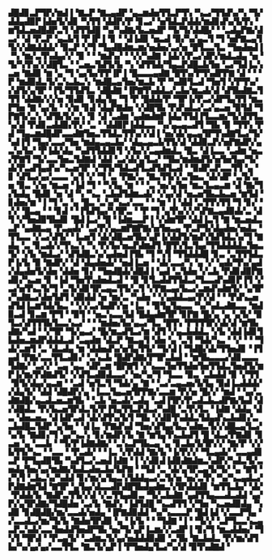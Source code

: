 ▟█▟▊▃▛▜▛▞▆▟▐▝▇▃▛▝▇▃▄▟▛▝▄▃▆▟▅▜▜▃▛▜▚▝▚▃▞▜▜▟▚▞▚▝▜▞▟▟▄▟▉▛▐▟▅▜▞▟▊▝▚▜▜▝▟▟▛▞▛▝▊▃▞▝▅▜▟▃▛▟▟▞▆▟▊▟▚▞▙▜▚▝▆▜▟▃▅▟█▟▛▃▜▝▟▜▜▟█▝▚▞▚▟▇▞▙▃▅▟▛▝▜▞▜▞▟▟█▞▝▝▃▟▄▛▇▞▟▃▞▝▟▝▛▃▛▝▄▃▙▜▝▛▐▛▐▝▊▝▝▟▐▟▉▝▅▃▟▝▉▞▚▞▄▃▜▝▜▝▅▛▇▃▄▜▜▞▞▟▇▟▟▟▞▝▉▃▛▝▞▜▝▜▄▟█▟▆▃▆▞▅▟▅▞▃▞▅▝█▜▃▃▜▃▝▜▅▟▅▟▐▝▚▝▆▞▃▜▚▟▄▞▞▝▉▝▝▝▆▟▚▞▝▝▞▞▚▟▇▝▐▟▞▞▛▃▞▟▛▞▆▟▃▟▄▝▅▝▜▞▚▜▚▞▞▟█▜▃▝▝▃▅▃▜▟▜▞▙▝▚▝▟▜▜▟▞▜▄▃▛▟█▃▙▜▅▝▃▞▜▟▐▃▚▃▅▝▇▟▉▝▆▝▄▝▜▝▄▞▙▞▛▛▐▛▐▝█▃▃▃▄▟▇▝█▜▚▞▛▜▚▟▛▛▇▝▟▝▝▝▛▝▆▟▉▟▃▜▞▃▚▃▙▃▚▝▆▟█▃▄▜▅▞▆▃▙▝▛▝▚▟▉▜▃▟▝▜▅▜▝▞▛▜▚▞▞▟▜▞▄▜▛▝▐▜▞▜▜▟▜▃▝▟█▟▇▝▐▛▇▜▚▟▟▃▞▃▙▞▆▃▟▞▟▝▟▜▙▟▇▃▜▜▜▝▟▟▇▞▞▞▅▝▉▟▊▝▊▟▄▜▄▝▜▝▛▝█▟▟▞▛▝▜▛▐▞▛▃▞▟▛▜▄▜▜▝▆▃▛▜▅▝▇▝▄▞▙▝▝▞▆▝▊▟▝▟▄▛▇▟▅▝▞▟█▜▙▝▛▟▚▟▃▞▃▞▄▃▅▝▉▜▟▝▜▛▇▜▞▃▚▝▟▜▙▜▞▃▚▝▊▝▟▝▃▟▆▝▄▟▆▟▆▛▐▟▄▜▜▟▐▜▃▃▆▞▜▞▟▜▜▃▚▞▟▝▛▟▊▃▟▟▉▞▛▞▝▃▝▝▟▟▉▛▐▟▟▃▃▝▚▞▄▃▄▃▟▜▝▜▙▝▉▝▜▜▚▝▛▟▝▜▄▃▆▟█▟▛▃▃▟▇▜▅▃▜▜▟▃▜▜▚▞▞▟▐▝▅▞▟▞▄▃▄▜▛▜▚▟▇▜▃▞▜▞▚▟▐▜▝▜▄▞▃▃▞▜▅▝▆▟▄▃▄▃▙▞▝▟▄▃▄▃▙▜▜▞▟▝▟▟▉▃▛▞▅▛▇▟▛▞▄▃▚▞▙▞▝▛▐▟▞▟▄▝▚▟▜▜▟▟▊▜▝▞▙▞▞▃▄▟▆▟▃▝█▃▝▟▐▃▃▝▃▟▆▝▅▃▞▛▇▜▝▜▞▃▃▜▅▃▜▟▇▟▝▟▟▝▃▞▟▞▄▜▃▞▝▜▙▞▆▟▆▟▜▞▅▜▅▜▄▞▜▞▟▞▛▃▟▜▄▟▚▞▚▃▅▜▛▝▞▜▜▞▜▟▃▟▜▃▟▜▟▜▃▟▝▝▉▟▛▃▛▃▃▜▜▝▄▝▊▝▟▜▃▞▄▞▃▃▃▝▄▜▝▞▝▜▝▃▝▛▇▞▃▝▇▃▜▜▞▞▃▜▅▃▝▟▞▟▛▝▃▜▞▃▅▝▉▃▝▞▅▝▆▃▅▝▐▟▝▜▝▝▚▜▄▝▆▝▝▝▃▝▅▞▄▜▅▝▆▃▜▃▄▃▆▝▟▝▇▞▜▞▙▟▄▝█▟▊▝▅▝▟▝▚▝▚▃▝▃▙▟▜▟▆▃▟▞▝▞▄▞▟▝▅▃▅▜▙▃▙▃▅▝▆▜▟▝▊▟▅▞▆▝▐▝▜▝▃▝▄▝█▃▝▃▚▞▚▃▞▃▃▝▝▝▆▝▐▝▟▟▝▃▜▜▚▜▜▝▜▝▊▞▝▞▞▝█▃▄▝▝▝▊▟▝▝▐▜▟▜▄▞▚▜▛▃▝▝▛▝▜▝▄▜▚▞▞▞▚▛▇▃▄▟▉▟▞▃▝▟▜▝▞▜▅▟▉▜▙▟▊▝█▟▐▃▞▝█▝▐▟▆▃▃▛▐▝▞▟▆▜▛▝▟▟▐▃▜▝▇▝▆▃▅▟▃▃▛▝▄▟▇▃▄▝▛▃▄▟▞▝▃▞▛▞▄▃▆▛▇▛▇▞▅▜▅▃▄▝▛▃▛▜▞▟▄▟▅▞▅▟▃▝▜▜▃▃▝▞▃▞▟▜▞▝▐▃▅▜▝▟▞▟█▃▅▜▙▞▄▛▐▞▟▟▜▞▆▟▚▜▟▜▟▃▚▞▜▝▇▟▄▝▃▝▊▃▟▞▞▜▚▃▚▝▚▝▛▞▙▞▅▃▛▟▆▟▜▝█▜▚▜▃▜▄▞▜▜▟▟▟▟▃▜▅▃▜▞▝▞▙▝▆▟▃▞▝▟▜▟█▃▚▞▄▟▅▟▐▜▙▝▜▝▚▜▝▜▜▟▟▟█▝▊▃▝▃▜▜▜▟▃▛▐▞▙▝▉▝▇▟▛▞▝▟▝▟▄▟▅▟▞▝▅▟▐▃▅▝▝▟▞▃▃▞▚▝▄▝▞▝▄▟▞▜▚▞▄▟▞▟▄▟▅▜▞▟▅▝▟▟▅▝▊▞▝▜▅▟█▟▞▟█▟▐▝▄▟▝▃▜▟▅▝▞▃▙▝▛▟▊▟▉▛▇▟▊▞▚▃▅▝▊▝▐▟▝▜▅▜▚▟▅▟▃▟▝▝█▝▊▜▃▟▟▜▜▟▃▞▜▃▃▟▚▟▊▛▐▜▝▞▃▞▅▜▚▃▜▞▜▝▃▜▞▟▊▜▛▃▄▃▜▜▞▃▜▝▞▛▇▃▄▞▙▃▞▃▆▟▚▟▆▜▞▝▄▜▛▞▚▟▇▃▞▟▅▜▟▜▝▟▉▟▟▝▅▝▆▞▃▝▚▟▅▝▝▞▄▟▟▃▄▞▛▞▟▝▝▝▛▟▚▃▅▟▜▟▐▃▆▜▟▞▙▃▝▝▞▞▃▞▙▟▛▞▅▝▐▃▝▝▉▜▄▜▄▃▃▝▚▞▚▟▃▟▇▃▃▝▆▟▉▃▟▝▊▃▆▝▛▜▝▝▉▜▝▝▅▃▚▃▃▜▟▝█▟▄▟▆▜▛▝▊▛▇▝█▞▄▝▄▝▄▜▞▝▉▜▃▞▟▜▜▜▙▜▃▃▚▃▞▝▝▝▆▟▅▞▙▞▄▃▞▜▃▝█▜▚▝▛▜▜▜▛▞▟▞▟▝▆▜▙▟▇▞▚▟▝▝▞▜▛▝▜▞▄▃▞▝█▞▆▃▟▜▃▞▆▝▟▜▝▞▄▃▙▟▟▃▝▞▙▝▟▟▐▟▊▜▙▟▅▃▆▟▛▟▟▟▃▟▝▃▄▟▆▝▟▃▛▝▇▃▄▜▝▟▅▝▄▝▃▜▝▜▟▞▚▃▝▝▞▝▝▝▜▟▞▃▆▜▝▃▝▟▃▟▄▝▆▝▟▟▅▟▚▞▅▜▄▜▜▞▝▜▞▟▐▝▜▟█▞▟▞▜▜▅▟▊▝▐▜▄▟▝▛▇▞▃▃▜▜▃▟▊▞▝▃▚▃▙▝█▟▛▟▇▞▛▜▛▃▙▟▝▝▆▜▙▃▃▃▞▟▊▃▃▃▜▟▇▞▝▃▞▞▝▃▄▝▄▃▝▟▛▃▆▝█▛▇▜▝▞▚▃▃▜▅▜▜▟▅▜▅▜▜▟▃▜▅▟▜▞▆▛▐▞▆▞▛▟▇▟▜▞▝▞▟▜▃▟▉▟▃▃▞▝▅▞▚▞▜▝▜▃▃▝▉▃▝▃▙▟▟▝▉▝▞▜▜▝▉▜▞▟▄▞▄▃▆▝▝▃▟▝▅▜▃▜▝▜▟▞▄▝▇▝▝▃▞▃▄▃▅▞▙▜▄▝▉▟▐▃▟▟▟▞▞▟▄▜▞▝▟▟▝▟█▟▛▞▄▝▐▃▃▜▄▃▅▜▛▛▇▞▃▃▆▝▛▞▅▝█▞▞▝▆▟▝▝▄▞▃▟▇▟█▞▄▃▟▃▅▃▆▜▙▝▝▃▙▝▅▃▟▞▃▟▄▝▃▟▐▜▛▞▛▃▟▃▙▃▟▛▇▞▙▟▝▟▞▟█▟▃▝▛▞▙▃▅▜▛▟▃▜▞▛▐▜▄▜▜▃▛▟▃▞▚▟█▝▃▜▚▜▃▝▐▟▇▝▟▟▄▝▟▃▝▟▅▃▅▃▝▟▐▟▛▃▟▝▟▞▟▜▚▞▙▜▝▜▙▝▞▟▉▜▚▟▟▃▜▟▄▟▚▃▙▟▊▞▃▃▙▟█▃▜▟▛▝▄▜▅▝▝▟▐▃▝▛▇▟▚▟▝▜▅▞▟▜▄▞▙▃▚▟▆▃▜▞▞▟█▃▄▜▃▞▚▞▙▝▇▟▊▞▜▝▄▞▚▃▚▝▊▞▆▟▛▞▙▝▇▝▆▜▄▜▚▃▙▟▜▝█▝▟▃▞▛▇▟▊▝▊▃▅▝▄▝▃▃▙▝▝▜▞▛▐▟▇▟▇▞▝▃▚▃▛▜▙▃▄▝▄▝▊▃▙▞▙▜▛▞▞▝▇▞▛▝▞▞▙▜▜▞▚▃▝▝▃▃▝▝▛▃▟▞▝▝▐▃▝▞▛▟▟▝▇▞▙▝▐▞▛▞▞▝▜▃▄▟▞▝▃▃▄▟▊▃▛▝▛▜▄▟▉▜▙▝▚▟▜▃▞▃▅▟▐▟▇▝▐▝▞▟▊▟▐▟▉▟▇▟▆▃▚▟▛▞▚▟▃▜▞▃▅▟▄▜▅▞▄▞▆▟▇▞▙▟▃▟▅▃▙▞▙▛▇▝▝▜▟▝▃▝▟▞▄▜▛▃▄▜▞▜▞▝▄▝▇▜▝▞▚▜▝▃▙▃▚▞▚▟▟▝▊▞▆▞▄▜▄▃▚▜▟▟▄▃▞▃▜▞▅▝▅▞▃▜▚▝▚▞▚▃▄▟▃▞▛▟▇▟▆▜▟▝▇▜▛▝▄▜▄▞▟▃▃▟▛▟█▜▙▟▄▟▆▃▚▜▛▟▟▟▊▝▆▜▜▃▙▞▝▟▞▝▛▟▟▞▙▝▇▟▛▃▜▜▞▞▟▝▞▃▜▜▄▟▊▃▝▜▞▃▙▟▇▝▄▟▜▜▄▃▃▟▃▟▟▝▄▞▛▞▄▜▛▟▇▞▜▟█▟▅▝▃▞▙▝▇▟▚▝▐▟▜▟█▝▚▃▟▜▜▝▞▜▅▝▚▃▅▟▉▟▄▝▚▟▉▝▊▟█▟█▞▆▞▃▃▟▞▅▟▄▝▐▛▇▟▉▟▟▝▚▞▚▃▃▃▛▝█▟▐▟▝▞▃▃▛▜▄▝▞▃▃▟▃▞▆▞▜▞▙▝▇▟▅▜▛▟▉▝▄▝▐▞▙▝▝▝▜▟▇▝▐▝▝▜▞▞▝▃▛▜▃▃▚▃▄▃▛▃▚▟▞▃▃▜▅▟▟▜▅▟▛▜▙▝▅▞▜▞▄▛▐▃▆▞▞▃▟▛▐▝▊▞▜▝▆▃▟▟▅▞▝▜▚▜▝▜▛▟▝▝▛▃▄▜▞▝▃▟▆▃▜▞▄▞▅▟▟▟▉▟▉▝▃▜▙▝▇▃▙▟▃▝▛▞▆▞▟▜▙▞▚▞▄▞▄▞▃▃▜▜▃▝▇▃▜▞▄▛▐▝▛▜▅▟▄▜▃▞▚▞▟▝▉▜▚▟▇▟▝
